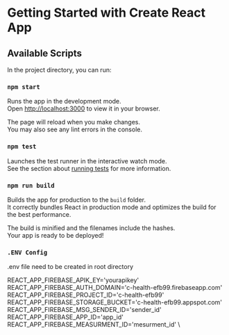# Getting Started with Create React App


## Available Scripts

In the project directory, you can run:

### `npm start`

Runs the app in the development mode.\
Open [http://localhost:3000](http://localhost:3000) to view it in your browser.

The page will reload when you make changes.\
You may also see any lint errors in the console.

### `npm test`

Launches the test runner in the interactive watch mode.\
See the section about [running tests](https://facebook.github.io/create-react-app/docs/running-tests) for more information.

### `npm run build`

Builds the app for production to the `build` folder.\
It correctly bundles React in production mode and optimizes the build for the best performance.

The build is minified and the filenames include the hashes.\
Your app is ready to be deployed!


### `.ENV Config`

.env file need to be created in root directory 

REACT_APP_FIREBASE_APIK_EY='yourapikey' \
REACT_APP_FIREBASE_AUTH_DOMAIN='c-health-efb99.firebaseapp.com' \
REACT_APP_FIREBASE_PROJECT_ID='c-health-efb99' \
REACT_APP_FIREBASE_STORAGE_BUCKET='c-health-efb99.appspot.com' \
REACT_APP_FIREBASE_MSG_SENDER_ID='sender_id' \
REACT_APP_FIREBASE_APP_ID='app_id' \
REACT_APP_FIREBASE_MEASURMENT_ID='mesurment_id' \

